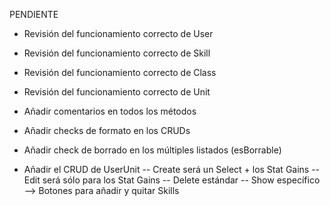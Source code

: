 PENDIENTE
- Revisión del funcionamiento correcto de User
- Revisión del funcionamiento correcto de Skill
- Revisión del funcionamiento correcto de Class
- Revisión del funcionamiento correcto de Unit

- Añadir comentarios en todos los métodos
- Añadir checks de formato en los CRUDs
- Añadir check de borrado en los múltiples listados (esBorrable)
- Añadir el CRUD de UserUnit
-- Create será un Select + los Stat Gains
-- Edit será sólo para los Stat Gains
-- Delete estándar
-- Show específico --> Botones para añadir y quitar Skills